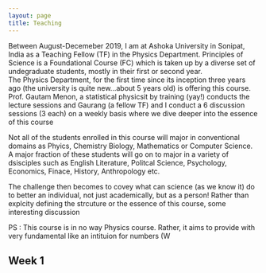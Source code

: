 ```yaml
---
layout: page
title: Teaching
---
```


Between August-Decemeber 2019, I am at Ashoka University in Sonipat, India as a Teaching Fellow (TF) in the Physics Department. 
Principles of Science is a Foundational Course (FC) which is taken up by a diverse set of undegraduate students, mostly in their first or second year.  
The Physics Department, for the first time since its inception three years ago (the university is quite new...about 5 years old) is offering this course. Prof. Gautam Menon, a statistical physicsit by training (yay!) conducts the lecture sessions and Gaurang (a fellow TF) and I conduct a 6 discussion sessions (3 each) on a weekly basis where we dive deeper into the essence of this course

Not all of the students enrolled in this course will major in conventional domains as Phyics, Chemistry Biology, Mathematics or Computer Science. A major fraction of these students will go on to major in a variety of dsisciples such as English Literature, Politcal Science, Psychology, Economics, Finace, History, Anthropology etc. 

The challenge then becomes to covey what can science (as we know it) do to better an individual, not just academically, but as a person! 
Rather than explcity defining the strcuture or the essence of this course, some interesting discussion 

PS : This course is in no way Physics course. Rather, it aims to provide with very fundamental like an intituion for numbers (W

## Week 1
